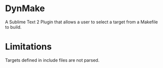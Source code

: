 DynMake
=======

A Sublime Text 2 Plugin that allows a user to select a target from a Makefile to build.

Limitations
===========

Targets defined in include files are not parsed.
